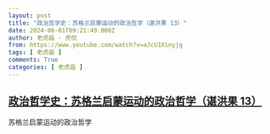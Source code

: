 ```yaml
---
layout: post
title: "政治哲学史：苏格兰启蒙运动的政治哲学（谌洪果 13）"
date: 2024-06-01T09:21:49.000Z
author: 老虎庙 · 虎侃
from: https://www.youtube.com/watch?v=aJcU1Xinyjg
tags: [ 老虎庙 ]
comments: True
categories: [ 老虎庙 ]
---
```

<!--1717233709000-->
[政治哲学史：苏格兰启蒙运动的政治哲学（谌洪果 13）](https://www.youtube.com/watch?v=aJcU1Xinyjg)
------

<div>
苏格兰启蒙运动的政治哲学
</div>
